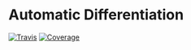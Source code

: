 # Automatic Differentiation

[![Travis](https://travis-ci.org/CyberZHG/toy-auto-diff.svg)](https://travis-ci.org/CyberZHG/toy-auto-diff)
[![Coverage](https://coveralls.io/repos/github/CyberZHG/keras-toy-auto-diff/badge.svg?branch=master)](https://coveralls.io/github/CyberZHG/keras-toy-auto-diff)
